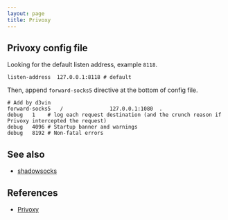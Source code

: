 ```yaml
---
layout: page
title: Privoxy
---
```


## Privoxy config file

Looking for the default listen address, example `8118`.

```
listen-address  127.0.0.1:8118 # default
```

Then, append `forward-socks5` directive at the bottom of config file.

```
# Add by d3vin
forward-socks5   /               127.0.0.1:1080  .
debug   1    # log each request destination (and the crunch reason if Privoxy intercepted the request)
debug   4096 # Startup banner and warnings
debug   8192 # Non-fatal errors
```

## See also

- [shadowsocks](/shadowsocks/index.html)

## References

- [Privoxy](https://www.privoxy.org/)
